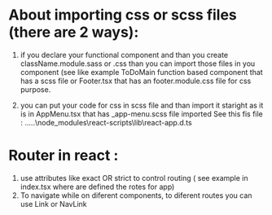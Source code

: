 # About importing css or scss files (there are 2 ways):

1. if you declare your functional component and than you create 
className.module.sass or .css than you can import those files in you component 
(see like example ToDoMain function based component that has a scss file or
Footer.tsx that has an footer.module.css file for css purpose.

2. you can put your code for css in scss file and than import it staright as it is in 
AppMenu.tsx that has _app-menu.scss file imported
See this fis file :
.....\node_modules\react-scripts\lib\react-app.d.ts 


# Router in react :
1. use attributes like exact OR strict to control routing ( see example in index.tsx where are defined the rotes for app)
2. To navigate while on diferent components, to diferent routes you can use 
Link or NavLink
